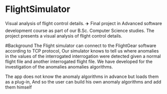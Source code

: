 # FlightSimulator
Visual analysis of flight control details. ✈️
Final project in Advanced software development course as part of our B.Sc. Computer Science studies. The project presents a visual analysis of flight control details.

#Background
The Flight simulator can connect to the FlightGear software according to TCP protocol, Our simulator knows to tell us where anomalies in the values ​​of the interrogated interrogation were detected given a normal flight file and another interrogated flight file. We have developed for the investigation of the anomalies anomalies algorithms.

The app does not know the anomaly algorithms in advance but loads them as a plug-in, And so the user can build his own anomaly algorithms and add them himself
